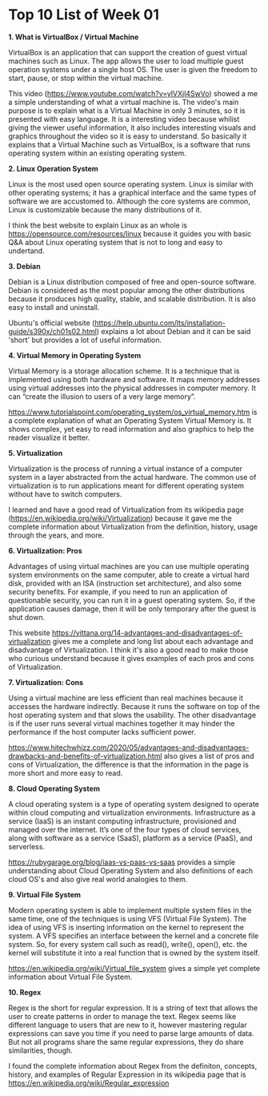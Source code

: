 # Top 10 List of Week 01

<b>1.	What is VirtualBox / Virtual Machine</b>

VirtualBox is an application that can support the creation of guest virtual machines such as Linux. The app allows the user to load multiple guest operation systems under a single host OS. The user is given the freedom to start, pause, or stop within the virtual machine. 

This video (https://www.youtube.com/watch?v=yIVXjl4SwVo) showed a me a simple understanding of what a virtual machine is. The video's main purpose is to explain what is a Virtual Machine in only 3 minutes, so it is presented with easy language. It is a interesting video because whilist giving the viewer useful information, it also includes interesting visuals and graphics throughout the video so it is easy to understand. So basically it explains that a Virtual Machine such as VirtualBox, is a software that runs operating system within an existing operating system.

<b> 2. Linux Operation System </b>

Linux is the most used open source operating system. Linux is similar with other operating systems; it has a graphical interface and the same types of software we are accustomed to. Although the core systems are common, Linux is customizable because the many distributions of it.

I think the best website to explain Linux as an whole is https://opensource.com/resources/linux because it guides you with basic Q&A about Linux operating system that is not to long and easy to undertand.

<b>3.	Debian </b>

Debian is a Linux distribution composed of free and open-source software. Debian is considered as the most popular among the other distributions because it produces high quality, stable, and scalable distribution. It is also easy to install and uninstall.

Ubuntu's official website (https://help.ubuntu.com/lts/installation-guide/s390x/ch01s02.html) explains a lot about Debian and it can be said 'short' but provides a lot of useful information.


<b>4.	Virtual Memory in Operating System</b>

Virtual Memory is a storage allocation scheme. It is a technique that is implemented using both hardware and software. It maps memory addresses using virtual addresses into the physical addresses in computer memory. It can “create the illusion to users of a very large memory”.


https://www.tutorialspoint.com/operating_system/os_virtual_memory.htm is a complete explanation of what an Operating System Virtual Memory is. It shows complex, yet easy to read information and also graphics to help the reader visualize it better.

<b>5.	Virtualization</b>

Virtualization is the process of running a virtual instance of a computer system in a layer abstracted from the actual hardware. The common use of virtualization is to run applications meant for different operating system without have to switch computers.

I learned and have a good read of Virtualization from its wikipedia page (https://en.wikipedia.org/wiki/Virtualization) because it gave me the complete information about Virtualization from the definition, history, usage through the years, and more.


<b>6.	Virtualization: Pros</b>

Advantages of using virtual machines are you can use multiple operating system environments on the same computer, able to create a virtual hard disk, provided with an ISA (instruction set architecture), and also some security benefits. For example, if you need to run an application of questionable security, you can run it in a guest operating system. So, if the application causes damage, then it will be only temporary after the guest is shut down.

This website https://vittana.org/14-advantages-and-disadvantages-of-virtualization gives me a complete and long list about each advantage and disadvantage of Virtualization. I think it's also a good read to make those who curious understand because it gives examples of each pros and cons of Virtualization.

<b>7.	Virtualization: Cons</b>

Using a virtual machine are less efficient than real machines because it accesses the hardware indirectly. Because it runs the software on top of the host operating system and that slows the usability. The other disadvantage is if the user runs several virtual machines together it may hinder the performance if the host computer lacks sufficient power.

https://www.hitechwhizz.com/2020/05/advantages-and-disadvantages-drawbacks-and-benefits-of-virtualization.html also gives a list of pros and cons of Virtualization, the difference is that the information in the page is more short and more easy to read.

<b>8.	Cloud Operating System</b>

A cloud operating system is a type of operating system designed to operate within cloud computing and virtualization environments. Infrastructure as a service (IaaS) is an instant computing infrastructure, provisioned and managed over the internet. It’s one of the four types of cloud services, along with software as a service (SaaS), platform as a service (PaaS), and serverless.


https://rubygarage.org/blog/iaas-vs-paas-vs-saas provides a simple understanding about Cloud Operating System and also definitions of each cloud OS's and also give real world analogies to them.

<b>9.	Virtual File System</b>

Modern operating system is able to implement multiple system files in the same time, one of the techniques is using VFS (Virtual File System). The idea of using VFS is inserting information on the kernel to represent the system. A VFS specifies an interface between the kernel and a concrete file system. So, for every system call such as read(), write(), open(), etc. the kernel will substitute it into a real function that is owned by the system itself.

https://en.wikipedia.org/wiki/Virtual_file_system gives a simple yet complete information about Virtual File System.

<b>10.	Regex</b>

Regex is the short for regular expression. It is a string of text that allows the user to create patterns in order to manage the text. Regex seems like different language to users that are new to it, however mastering regular expressions can save you time if you need to parse large amounts of data. But not all programs share the same regular expressions, they do share similarities, though.

I found the complete information about Regex from the definiton, concepts, history, and examples of Regular Expression in its wikipedia page that is https://en.wikipedia.org/wiki/Regular_expression

